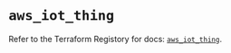 # `aws_iot_thing`

Refer to the Terraform Registory for docs: [`aws_iot_thing`](https://registry.terraform.io/providers/hashicorp/aws/5.13.1/docs/resources/iot_thing).
